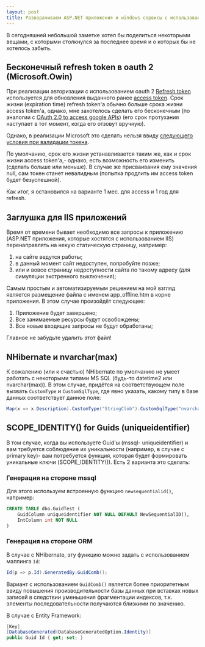 ```yaml
---
layout: post
title: Разворачиваем ASP.NET приложения и windows сервисы с использованием TeamCity
---
```


В сегодняшней небольшой заметке хотел бы поделиться некоторыми вещами, с которыми столкнулся за последнее время и о которых бы не хотелось забыть.

## Бесконечный refresh token в oauth 2 (Microsoft.Owin)

При реализации авторизации с использованием oauth 2 [Refresh token](https://tools.ietf.org/html/rfc6749#section-1.5) используется для обновления выданного ранее [access token](https://tools.ietf.org/html/rfc6749#section-1.4). Срок жизни (expiration time) refresh token'a обычно больше срока жизни access token'a, однако, мне захотелось сделать его бесконечным (по аналогии с [OAuth 2.0 to access google APIs](https://developers.google.com/identity/protocols/OAuth2)) (его срок протухания наступает в тот момент, когда его отзовут вручную).

Однако, в реализации Microsoft это сделать нельзя ввиду [следующего условия при валидации токена](https://github.com/jchannon/katanaproject/blob/24aa43641adac57cb5bd523b77bdc0ced9f0455d/src/Microsoft.Owin.Security.OAuth/OAuthAuthorizationServerHandler.cs#L627-L633).

По умолчанию, срок его жизни устанавливается таким же, как и срок жизни access token'a,- однако, есть возможность его изменить (сделать больше или меньше). В случае же присваивания ему значения null, сам токен станет невалидным (попытка продлить им access token будет безуспешной).

Как итог, я остановился на варианте 1 мес. для access и 1 год для refresh.

## Заглушка для IIS приложений

Время от времени бывает необходимо все запросы к приложению (ASP.NET приложения, которые хостятся с использованием IIS) перенаправлять на некую статическую страницу, например:

1. на сайте ведутся работы;
2. в данный момент сайт недоступен, попробуйте позже;
3. или и вовсе страницу недоступности сайта по такому адресу (для симуляции экстренного выключения);

Самым простым и автоматизируемым решением на мой взгляд является размещение файла с именем app_offline.htm в корне приложения. В этом случае произойдёт следующее:

1. Приложение будет завершено;
2. Все занимаемые ресурсы будут освобождены;
3. Все новые входящие запросы не будут обработаны;

Главное не забудьте удалить этот файл!

## NHibernate и nvarchar(max)

К сожалению (или к счастью) NHibernate по умолчанию не умеет работать с некоторыми типами MS SQL (будь-то datetime2 или nvarchar(max)). В этом случае, придётся на соответствующем поле вызвать `CustomType` и `CustomSqlType`, где явно указать, какому типу в базе данных соответствует данное поле:

```c#
Map(x => x.Description).CustomType("StringClob").CustomSqlType("nvarchar(max)");
```

## SCOPE_IDENTITY() for Guids (uniqueidentifier)

В том случае, когда вы используете Guid'ы (mssql- uniqueidentifier) и вам требуется соблюдение их уникальности (например, в случае с primary key)- вам потребуется функция, которая будет формировать уникальные ключи (SCOPE_IDENTITY()). Есть 2 варианта это сделать:

### Генерация на стороне mssql

Для этого используем встроенную функцию `newsequentialid()`, например:

```sql
CREATE TABLE dbo.GuidTest (
    GuidColumn uniqueidentifier NOT NULL DEFAULT NewSequentialID(),
    IntColumn int NOT NULL
)
```

### Генерация на стороне ORM

В случае с NHibernate, эту функцию можно задать с использованием маппинга `Id`:

```c#
Id(p => p.Id).GeneratedBy.GuidComb();
```

Вариант с использованием `GuidComb()` является более приоритетным ввиду повышения производительности базы данных при вставках новых записей в следствии уменьшения фрагментации индексов, т.к. элементы последовательности получаются близкими по значению.

В случае с Entity Framework:

```c#
[Key]
[DatabaseGenerated(DatabaseGeneratedOption.Identity)]
public Guid Id { get; set; }
```